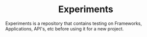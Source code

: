 <h1 align="center">Experiments</h1>


Experiments is a repository that contains testing on Frameworks, Applications, API's, etc 
before using it for a new project. 
